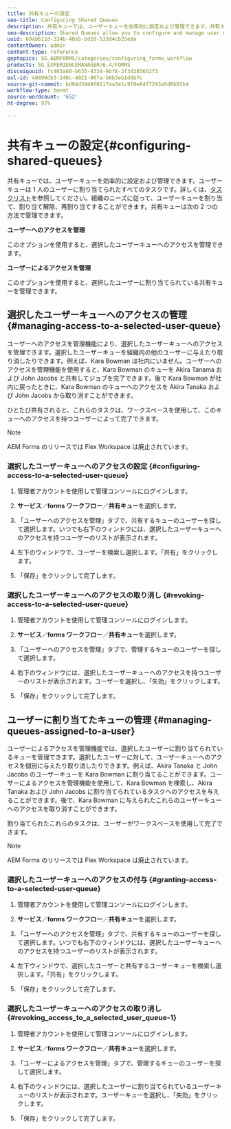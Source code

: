 ```yaml
---
title: 共有キューの設定
seo-title: Configuring Shared Queues
description: 共有キューでは、ユーザーキューを効率的に設定および管理できます。共有キューの設定方法について説明します。
seo-description: Shared Queues allow you to configure and manage user queues effectively. Learn how to configure shared queues.
uuid: 69ab611d-334b-40a5-bd2d-533d4cb25eda
contentOwner: admin
content-type: reference
geptopics: SG_AEMFORMS/categories/configuring_forms_workflow
products: SG_EXPERIENCEMANAGER/6.4/FORMS
discoiquuid: fc403a60-b635-4334-9bf8-2f3d2036b2f3
exl-id: 40890db3-240c-4021-967a-b6b3eb1d4b7c
source-git-commit: bd94d3949f0117aa3e1c9f0e84f7293a5d6b03b4
workflow-type: tm+mt
source-wordcount: '652'
ht-degree: 97%

---
```


# 共有キューの設定{#configuring-shared-queues}

共有キューでは、ユーザーキューを効率的に設定および管理できます。ユーザーキューは 1 人のユーザーに割り当てられたすべてのタスクです。詳しくは、[タスクリスト](https://help.adobe.com/en_US/livecycle/11.0/WorkspaceHelp/WS92d06802c76abadb-2b6ab502126beb6ba2f-7ffc.2.html)を参照してください。組織のニーズに従って、ユーザーキューを割り当て、割り当て解除、再割り当てすることができます。共有キューは次の 2 つの方法で管理できます。

**ユーザーへのアクセスを管理**

このオプションを使用すると、選択したユーザーキューへのアクセスを管理できます。

**ユーザーによるアクセスを管理**

このオプションを使用すると、選択したユーザーに割り当てられている共有キューを管理できます。

## 選択したユーザーキューへのアクセスの管理 {#managing-access-to-a-selected-user-queue}

ユーザーへのアクセスを管理機能により、選択したユーザーキューへのアクセスを管理できます。選択したユーザーキューを組織内の他のユーザーに与えたり取り消したりできます。例えば、Kara Bowman は社内にいません。ユーザーへのアクセスを管理機能を使用すると、Kara Bowman のキューを Akira Tanama および John Jacobs と共有してジョブを完了できます。後で Kara Bowman が社内に戻ったときに、Kara Bowman のキューへのアクセスを Akira Tanaka および John Jacobs から取り消すことができます。

ひとたび共有されると、これらのタスクは、ワークスペースを使用して、このキューへのアクセスを持つユーザーによって完了できます。

>[!NOTE]
>
>AEM Forms のリリースでは Flex Workspace は廃止されています。

### 選択したユーザーキューへのアクセスの設定 {#configuring-access-to-a-selected-user-queue}

1. 管理者アカウントを使用して管理コンソールにログインします。
1. **サービス**／**forms ワークフロー**／**共有キュー**&#x200B;を選択します。

1. 「ユーザーへのアクセスを管理」タブで、共有するキューのユーザーを探して選択します。いつでも右下のウィンドウには、選択したユーザーキューへのアクセスを持つユーザーのリストが表示されます。
1. 左下のウィンドウで、ユーザーを検索し選択します。「共有」をクリックします。
1. 「保存」をクリックして完了します。

### 選択したユーザーキューへのアクセスの取り消し {#revoking-access-to-a-selected-user-queue}

1. 管理者アカウントを使用して管理コンソールにログインします。
1. **サービス**／**forms ワークフロー**／**共有キュー**&#x200B;を選択します。

1. 「ユーザーへのアクセスを管理」タブで、管理するキューのユーザーを探して選択します。
1. 右下のウィンドウには、選択したユーザーキューへのアクセスを持つユーザーのリストが表示されます。ユーザーを選択し、「失効」をクリックします。
1. 「保存」をクリックして完了します。

## ユーザーに割り当てたキューの管理 {#managing-queues-assigned-to-a-user}

ユーザーによるアクセスを管理機能では、選択したユーザーに割り当てられているキューを管理できます。選択したユーザーに対して、ユーザーキューへのアクセスを個別に与えたり取り消したりできます。例えば、Akira Tanaka と John Jacobs のユーザーキューを Kara Bowman に割り当てることができます。ユーザーによるアクセスを管理機能を使用して、Kara Bowman を検索し、Akira Tanaka および John Jacobs に割り当てられているタスクへのアクセスを与えることができます。後で、Kara Bowman に与えられたこれらのユーザーキューへのアクセスを取り消すことができます。

割り当てられたこれらのタスクは、ユーザーがワークスペースを使用して完了できます。

>[!NOTE]
>
>AEM Forms のリリースでは Flex Workspace は廃止されています。

### 選択したユーザーキューへのアクセスの付与 {#granting-access-to-a-selected-user-queue}

1. 管理者アカウントを使用して管理コンソールにログインします。
1. **サービス**／**forms ワークフロー**／**共有キュー**&#x200B;を選択します。

1. 「ユーザーへのアクセスを管理」タブで、共有するキューのユーザーを探して選択します。いつでも右下のウィンドウには、選択したユーザーキューへのアクセスを持つユーザーのリストが表示されます。
1. 左下ウィンドウで、選択したユーザーと共有するユーザーキューを検索し選択します。「共有」をクリックします。
1. 「保存」をクリックして完了します。

### 選択したユーザーキューへのアクセスの取り消し {#revoking_access_to_a_selected_user_queue-1}

1. 管理者アカウントを使用して管理コンソールにログインします。
1. **サービス**／**forms ワークフロー**／**共有キュー**&#x200B;を選択します。

1. 「ユーザーによるアクセスを管理」タブで、管理するキューのユーザーを探して選択します。
1. 右下のウィンドウには、選択したユーザーに割り当てられているユーザーキューのリストが表示されます。ユーザーキューを選択し、「失効」をクリックします。
1. 「保存」をクリックして完了します。
